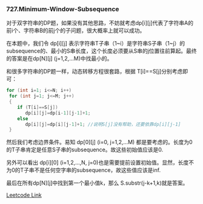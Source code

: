 ### 727.Minimum-Window-Subsequence

对于双字符串的DP题，如果没有其他思路，不妨就考虑dp[i][j]代表了字符串A的前i个、字符串B的前j个的子问题，很大概率上就可以成功。

在本题中，我们令 dp[i][j] 表示字符串T子串（1\~i）是字符串S子串（1\~j）的subsequence的、最小的S串长度，这个长度必须要从S串的j位置往前算起。最终的答案是在dp[N][j] (j=1,2,...M)中找最小的。

和很多字符串的DP题一样，动态转移方程很套路，根据 T[i]==S[j]分别考虑即可：
```cpp
for (int i=1; i<=N; i++)
 for (int j=1; j<=M; j++)
 {
    if (T[i]==S[j])
       dp[i][j]=dp[i-1][j-1]+1;
    else
       dp[i][j]=dp[i][j-1]+1; //说明S[j]没有帮助，还要依靠dp[i][j-1]
 }
```
然后我们考虑边界条件。易知 dp[0][j] (i=0, j=1,2,...M) 都是要考虑的。长度为0的T子串肯定是任意S子串的subsequence。故这些初始值应该是0.

另外可以看出 dp[i][0] (i=1,2,...,N, j=0)也是需要提前设置初始值。显然，长度不为0的T子串不是任何空字串的subsequence，故这些值应该是inf.

最后在所有dp[N][j]中找到第一个最小值k，那么 S.substr(j-k+1,k)就是答案。


[Leetcode Link](https://leetcode.com/problems/minimum-window-subsequence)